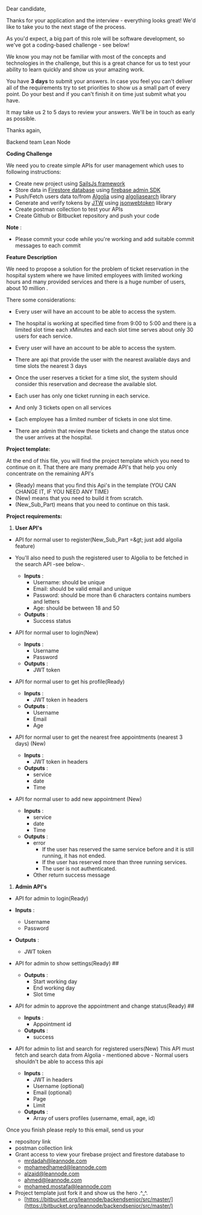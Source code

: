 Dear candidate,

Thanks for your application and the interview - everything looks great! We&#39;d like to take you to the next stage of the process.

As you&#39;d expect, a big part of this role will be software development, so we&#39;ve got a coding-based challenge - see below!

We know you may not be familiar with most of the concepts and technologies in the challenge, but this is a great chance for us to test your ability to learn quickly and show us your amazing work.

You have **3 days** to submit your answers. In case you feel you can&#39;t deliver all of the requirements try to set priorities to show us a small part of every point.
Do your best and if you can&#39;t finish it on time just submit what you have.

It may take us 2 to 5 days to review your answers. We&#39;ll be in touch as early as possible.

Thanks again,

Backend team
Lean Node

**Coding Challenge**

We need you to create simple APIs for user management which uses to following instructions:

- Create new project using [SailsJs framework](https://sailsjs.com/)
- Store data in [Firestore database](https://firebase.google.com/products/firestore) using [firebase admin SDK](https://www.npmjs.com/package/firebase-admin)
- Push/Fetch users data to/from [Algolia](https://www.algolia.com/) using [algoliasearch](https://www.npmjs.com/package/algoliasearch) library
- Generate and verify tokens by [JTW](https://jwt.io/) using [jsonwebtoken](https://www.npmjs.com/package/jsonwebtoken) library
- Create postman collection to test your APIs
- Create Github or Bitbucket repository and push your code

**Note** :

- Please commit your code while you&#39;re working and add suitable commit messages to each commit


**Feature Description**

We need to propose a solution for the problem of ticket reservation in the hospital system where we have limited employees with limited working hours and many provided services and there is a huge number of users, about 10 million .

There some considerations:

- Every user will have an account to be able to access the system.
- The hospital is working at specified time from 9:00 to 5:00 and there is a limited slot time each xMinutes and each slot time serves about only 30 users for each service.

- Every user will have an account to be able to access the system.
- There are api that provide the user with the nearest available days and time slots the nearest 3 days
- Once the user reserves a ticket for a time slot, the system should consider this reservation and decrease the available slot.
- Each user has only one ticket running in each service.
- And only 3 tickets open on all services
- Each employee has a limited number of tickets in one slot time.
- There are admin that review these tickets and change the status once the user arrives at the hospital.

**Project template:**

At the end of this file, you will find the project template which you need to continue on it. That there are many premade API&#39;s that help you only concentrate on the remaining API&#39;s

- (Ready) means that you find this Api&#39;s in the template (YOU CAN CHANGE IT, IF YOU NEED ANY TIME)
- (New) means that you need to build it from scratch.
- (New\_Sub\_Part) means that you need to continue on this task.

**Project requirements:**

1. **User API&#39;s**

- API for normal user to register(New\_Sub\_Part =\&gt; just add algolia feature)
- You&#39;ll also need to push the registered user to Algolia to be fetched in the search API -see below-.
  - **Inputs** :
    - Username: should be unique
    - Email: should be valid email and unique
    - Password: should be more than 6 characters contains numbers and letters
    - Age: should be between 18 and 50
  - **Outputs** :
    - Success status

- API for normal user to login(New)
  - **Inputs** :
    - Username
    - Password
  - **Outputs** :
    - JWT token

- API for normal user to get his profile(Ready)
  - **Inputs** :
    - JWT token in headers
  - **Outputs** :
    - Username
    - Email
    - Age

- API for normal user to get the nearest free appointments (nearest 3 days) (New)
  - **Inputs** :
    - JWT token in headers
  - **Outputs** :
    - service
    - date
    - Time

- API for normal user to add new appointment (New)
  - **Inputs** :
    - service
    - date
    - Time
  - **Outputs** :
    - error
      - If the user has reserved the same service before and it is still running, it has not ended.
      - If the user has reserved more than three running services.
      - The user is not authenticated.
    - Other return success message

1. **Admin API&#39;s**
- API for admin to login(Ready)

- **Inputs** :
  - Username
  - Password
- **Outputs** :
  - JWT token

- API for admin to show settings(Ready) ##
  - **Outputs** :
    - Start working day
    - End working day
    - Slot time

- API for admin to approve the appointment and change status(Ready) ##
  - **Inputs** :
    - Appointment id
  - **Outputs** :
    - success

- API for admin to list and search for registered users(New)
  This API must fetch and search data from Algolia - mentioned above -
  Normal users shouldn&#39;t be able to access this api
  - **Inputs** :
    - JWT in headers
    - Username (optional)
    - Email (optional)
    - Page
    - Limit
  - **Outputs** :
    - Array of users profiles (username, email, age, id)


Once you finish please reply to this email, send us your

- repository link
- postman collection link
- Grant access to view your firebase project and firestore database to
  - [mrdadah@leannode.com](mailto:mrdadah@leannode.com)
  - [mohamedhamed@leannode.com](mailto:mohamedhamed@leannode.com)
  - [alzaid@leannode.com](mailto:alzaid@leannode.com)
  - [ahmed@leannode.com](mailto:ahmed@leannode.com)
  - [mohamed.mostafa@leannode.com](mailto:mohamed.mostafa@leannode.com)
- Project template just fork it and show us the hero .^\_^.
  - [https://bitbucket.org/leannode/backendsenior/src/master/](https://bitbucket.org/leannode/backendsenior/src/master/)
